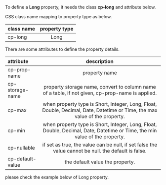 To define a __Long__ property, it needs the class __cp-long__ and attribute below.

CSS class name mapping to property type as below.

|class name|property type|
|:------|:-------:|
|cp-long|Long|


There are some attributes to define the property details.

|attribute|description|
|:------|:-------:|
|cp-prop-name|property name|
|cp-storage-name|property storage name, convert to column name of a table, if not given, cp-prop-name is applied.|
|cp-max|when property type is Short, Integer, Long, Float, Double, Decimal, Date, Datetime or Time, the max value of the property.|
|cp-min|when property type is Short, Integer, Long, Float, Double, Decimal, Date, Datetime or Time, the min value of the property.|
|cp-nullable|if set as true, the value can be null, if set false the value cannot be null. the default is false.|
|cp-default-value| the default value the property.|

please check the example below of Long property.